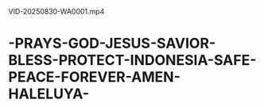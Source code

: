 VID-20250830-WA0001.mp4

# -PRAYS-GOD-JESUS-SAVIOR-BLESS-PROTECT-INDONESIA-SAFE-PEACE-FOREVER-AMEN-HALELUYA-

